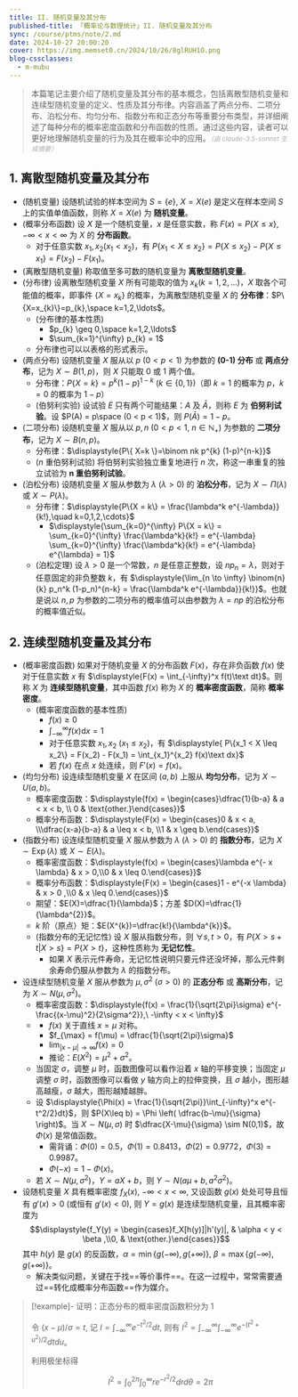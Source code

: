 ```yaml
---
title: II. 随机变量及其分布
published-title: 「概率论与数理统计」II. 随机变量及其分布
sync: /course/ptms/note/2.md
date: 2024-10-27 20:00:20
cover: https://img.memset0.cn/2024/10/26/8glRUH1O.png
blog-cssclasses:
  - m-mubu
---
```


> 本篇笔记主要介绍了随机变量及其分布的基本概念，包括离散型随机变量和连续型随机变量的定义、性质及其分布律。内容涵盖了两点分布、二项分布、泊松分布、均匀分布、指数分布和正态分布等重要分布类型，并详细阐述了每种分布的概率密度函数和分布函数的性质。通过这些内容，读者可以更好地理解随机变量的行为及其在概率论中的应用。<small style="font-style: italic; opacity: 0.5">（由 claude-3.5-sonnet 生成摘要）</small>

<!-- more -->

## 1. 离散型随机变量及其分布

- <span class="m-definition">(随机变量)</span> 设随机试验的样本空间为 $S = \{e\}$, $X = X(e)$ 是定义在样本空间 $S$ 上的实值单值函数，则称 $X = X(e)$ 为 **随机变量**。
- <span class="m-definition">(概率分布函数)</span> 设 $X$ 是一个随机变量，$x$ 是任意实数，称 $\displaystyle{F(x) = P\{X \leq x\}, -\infty < x < \infty}$ 为 $X$ 的 **分布函数**。
    - 对于任意实数 $x_1, x_2(x_1 < x_2)$，有 $P\{x_1 < X \leq x_2\} = P\{X \leq x_2\} - P\{X \leq x_1\} = F(x_2) - F(x_1)$。
- <span class="m-definition">(离散型随机变量)</span> 称取值至多可数的随机变量为 **离散型随机变量**。
- <span class="m-definition">(分布律)</span> 设离散型随机变量 $X$ 所有可能取的值为 $x_k (k = 1,2,...)$，$X$ 取各个可能值的概率，即事件 $\{X = x_k\}$ 的概率，为离散型随机变量 $X$ 的 **分布律**：$P\{X=x_{k}\}=p_{k},\space k=1,2,\ldots$。
    - <span class="m-proposition">(分布律的基本性质)</span>
        - $p_{k} \geq 0,\space k=1,2,\ldots$
        - $\sum_{k=1}^{\infty} p_{k} = 1$
    - 分布律也可以以表格的形式表示。
- <span class="m-definition">(两点分布)</span> 设随机变量 $X$ 服从以 $p\ (0<p<1)$ 为参数的 **(0-1) 分布** 或 **两点分布**，记为 $X\sim B(1,p)$，则 $X$ 只能取 $0$ 或 $1$ 两个值。
    - 分布律：$P\{X=k\}=p^{k} (1-p)^{1-k}\ (k\in \{ 0,1 \})$（即 $k=1$ 的概率为 $p$，$k=0$ 的概率为 $1-p$）
    - <span class="m-definition">(伯努利实验)</span> 设试验 $E$ 只有两个可能结果：$A$ 及 $\bar{A}$，则称 $E$ 为 **伯努利试验**。设 $P(A) = p\space (0 < p < 1)$，则 $P(\bar{A} )= 1 - p$。
- <span class="m-definition">(二项分布)</span> 设随机变量 $X$ 服从以 $p,n\ (0<p<1,\ n\in \mathbb{N}_{+})$ 为参数的 **二项分布**，记为 $X \sim B(n,p)$。
    - 分布律：$\displaystyle{P\{ X=k \}=\binom nk p^{k} (1-p)^{n-k}}$
    - <span class="m-definition">($n$ 重伯努利试验)</span> 将伯努利实验独立重复地进行 $n$ 次，称这一串重复的独立试验为 **$\boldsymbol{n}$ 重伯努利试验**。
- <span class="m-definition">(泊松分布)</span> 设随机变量 $X$ 服从参数为 $\lambda\ (\lambda>0)$ 的 **泊松分布**，记为 $X\sim \Pi(\lambda)$ 或 $X\sim P(\lambda)$。
    - 分布律：$\displaystyle{P\{X = k\} = \frac{\lambda^k e^{-\lambda}}{k!},\quad k=0,1,2,\cdots}$
        - $\displaystyle{\sum_{k=0}^{\infty} P\{X = k\} = \sum_{k=0}^{\infty} \frac{\lambda^k}{k!} = e^{-\lambda} \sum_{k=0}^{\infty} \frac{\lambda^k}{k!} = e^{-\lambda} e^{\lambda} = 1}$
    - <span class="m-theorem">(泊松定理)</span> 设 $\lambda>0$ 是一个常数，$n$ 是任意正整数，设 $np_{n} = \lambda$，则对于任意固定的非负整数 $k$，有 $\displaystyle{\lim_{n \to \infty} \binom{n}{k} p_n^k (1-p_n)^{n-k} = \frac{\lambda^k e^{-\lambda}}{k!}}$。也就是说以 $n,p$ 为参数的二项分布的概率值可以由参数为 $\lambda=np$ 的泊松分布的概率值近似。

## 2. 连续型随机变量及其分布

- <span class="m-definition">(概率密度函数)</span> 如果对于随机变量 $X$ 的分布函数 $F(x)$，存在非负函数 $f(x)$ 使对于任意实数 $x$ 有 $\displaystyle{F(x) = \int_{-\infty}^x f(t)\text dt}$。则称 $X$ 为 **连续型随机变量**，其中函数 $f(x)$ 称为 $X$ 的 **概率密度函数**，简称 **概率密度**。
    - <span class="m-proposition">(概率密度函数的基本性质)</span>
        - $f(x)\geq0$
        - $\displaystyle{\int_{-\infty}^{\infty} f(x) \text{d}x} = 1$
        - 对于任意实数 $x_{1},x_{2}\ (x_{1}\leq x_{2})$，有 $\displaystyle{ P\{x_1 < X \leq x_2\} = F(x_2) - F(x_1) = \int_{x_1}^{x_2} f(x)\text dx}$
        - 若 $f(x)$ 在点 $x$ 处连续，则 $F'(x) = f(x)$。
- <span class="m-definition">(均匀分布)</span> 设连续型随机变量 $X$ 在区间 $(a,b)$ 上服从 **均匀分布**，记为 $X \sim U(a,b)$。
    - 概率密度函数：$\displaystyle{f(x) = \begin{cases}\dfrac{1}{b-a} & a < x < b, \\ 0 & \text{other.}\end{cases}}$
    - 概率分布函数：$\displaystyle{F(x) = \begin{cases}0 & x < a, \\\dfrac{x-a}{b-a} & a \leq x < b, \\1 & x \geq b.\end{cases}}$
- <span class="m-definition">(指数分布)</span> 设连续型随机变量 $X$ 服从参数为 $\lambda\ (\lambda>0)$ 的 **指数分布**，记为 $X \sim \operatorname*{Exp}(\lambda)$ 或 $X \sim E(\lambda)$。
    - 概率密度函数：$\displaystyle{f(x) = \begin{cases}\lambda e^{- x \lambda} & x > 0,\\0 & x \leq 0.\end{cases}}$
    - 概率分布函数：$\displaystyle{F(x) = \begin{cases}1 - e^{-x \lambda} & x > 0 ,\\0 & x \leq 0.\end{cases}}$
    - <span class="m-proposition"></span> 期望：$E(X)=\dfrac{1}{\lambda}$；方差 $D(X)=\dfrac{1}{\lambda^{2}}$。
    - <span class="m-proposition"></span> $k$ 阶（原点）矩：$E(X^{k})=\dfrac{k!}{\lambda^{k}}$。
    - <span class="m-proposition">(指数分布的无记忆性)</span> 设 $X$ 服从指数分布，则 $\forall s, t > 0$，有 $P\{X > s + t|X > s\} = P\{X > t\}$，这种性质称为 **无记忆性**。
        - <span class="m-example"></span> 如果 $X$ 表示元件寿命，无记忆性说明只要元件还没坏掉，那么元件剩余寿命仍服从参数为 $\lambda$ 的指数分布。
- <span class="m-definition" data-content="正态分布"></span> 设连续型随机变量 $X$ 服从参数为 $\mu,\sigma^{2}\ (\sigma>0)$ 的 **正态分布** 或 **高斯分布**，记为 $X \sim N(\mu, \sigma^{2})$。
    - 概率密度函数：$\displaystyle{f(x) = \frac{1}{\sqrt{2\pi}\sigma} e^{-\frac{(x-\mu)^2}{2\sigma^2}},\ -\infty < x < \infty}$
    - <span class="m-proposition" data-content="正态分布的基本性质"></span>
        - $f(x)$ 关于直线 $x=\mu$ 对称。
        - $f_{\max} = f(\mu) = \dfrac{1}{\sqrt{2\pi}\sigma}$
        - $\displaystyle{\lim_{ |x-\mu| \to \infty } f(x) = 0}$
        - 推论：$E(X^2)=\mu^{2} + \sigma^{2}$。
    - 当固定 $\sigma$，调整 $\mu$ 时，函数图像可以看作沿着 $x$ 轴的平移变换；当固定 $\mu$ 调整 $\sigma$ 时，函数图像可以看做 $y$ 轴方向上的拉伸变换，且 $\sigma$ 越小，图形越高越瘦，$\sigma$ 越大，图形越矮越胖。
    - 设 $\displaystyle{\Phi(x) = \frac{1}{\sqrt{2\pi}}\int_{-\infty}^x e^{-t^2/2}dt}$，则 $P(X\leq b) = \Phi \left( \dfrac{b-\mu}{\sigma} \right)$。当 $X \sim N(\mu,\sigma)$ 时 $\dfrac{X-\mu}{\sigma} \sim N(0,1)$，故 $\Phi(x)$ 是常值函数。
        - 需背诵：$\Phi(0) = 0.5$，$\Phi(1) = 0.8413$，$\Phi(2) = 0.9772$，$\Phi(3) = 0.9987$。
        - <span class="m-proposition"></span> $\Phi(-x) = 1-\Phi(x)$。
    - <span class="m-proposition"></span> 若 $X \sim N(\mu,\sigma^{2})$，$Y=aX + b$，则 $Y \sim N(a \mu +b, a^{2} \sigma^{2})$。
- <span class="m-theorem"></span> 设随机变量 $X$ 具有概率密度 $f_X(x)$, $-\infty < x < \infty$, 又设函数 $g(x)$ 处处可导且恒有 $g'(x) > 0$ (或恒有 $g'(x) < 0$), 则 $Y = g(x)$ 是连续型随机变量，且其概率密度为 $$\displaystyle{f_Y(y) = \begin{cases}f_X[h(y)]|h'(y)|, & \alpha < y < \beta ,\\0, & \text{other.}\end{cases}}$$ 其中 $h(y)$ 是 $g(x)$ 的反函数，$\alpha = \min\{g(-\infty), g(+\infty)\}$, $\beta = \max\{g(-\infty), g(+\infty)\}$。
    - 解决类似问题，关键在于找==等价事件==。在这一过程中，常常需要通过==转化成概率分布函数==作为媒介。

> [!example]- 证明：正态分布的概率密度函数积分为 1
>
> 令 $(x-\mu)/\sigma = t$, 记 $I = \int_{-\infty}^{\infty} e^{-t^2/2} dt$, 则有 $I^2 = \int_{-\infty}^{\infty} \int_{-\infty}^{\infty} e^{-(t^2+u^2)/2} dtdu$。
>
> 利用极坐标得
>
> $$
> I^2 = \int_0^{2\pi} \int_0^{\infty} re^{-r^2/2} drd\theta = 2\pi
> $$

